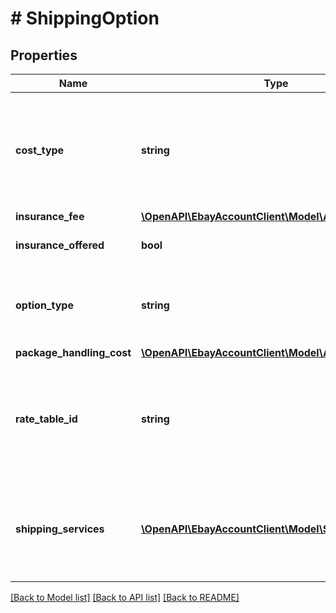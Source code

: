 # # ShippingOption

## Properties

Name | Type | Description | Notes
------------ | ------------- | ------------- | -------------
**cost_type** | **string** | Defines whether the shipping cost is FLAT_RATE (the same rate for all buyers), CALCULATED (the shipping rate varies by the ship-to location and size and weight of the package, as defined by the item), or NOT_SPECIFIED (for use with local pickup). Required if the policy offers shipping options using a shippingOptions container. For implementation help, refer to &lt;a href&#x3D;&#39;https://developer.ebay.com/api-docs/sell/account/types/api:ShippingCostTypeEnum&#39;&gt;eBay API documentation&lt;/a&gt; | [optional]
**insurance_fee** | [**\OpenAPI\EbayAccountClient\Model\Amount**](Amount.md) |  | [optional]
**insurance_offered** | **bool** | This field has been deprecated. Shipping insurance is offered only via a shipping carrier&#39;s shipping services and is no longer available via eBay shipping policies. | [optional]
**option_type** | **string** | Use this field to set the ShippingOption element to either DOMESTIC or INTERNATIONAL. Required if the policy offers shipping options using a shippingOptions container. For implementation help, refer to &lt;a href&#x3D;&#39;https://developer.ebay.com/api-docs/sell/account/types/api:ShippingOptionTypeEnum&#39;&gt;eBay API documentation&lt;/a&gt; | [optional]
**package_handling_cost** | [**\OpenAPI\EbayAccountClient\Model\Amount**](Amount.md) |  | [optional]
**rate_table_id** | **string** | A unique eBay-assigned ID associated with a user-created shipping rate table. The locality of a shipping rate table can be either DOMESTIC or INTERNATIONAL and you must ensure the value specified in this field references a shipping rate table that matches the type specified in the shippingOptions.optionType field. If you mismatch the types, eBay responds with a 20403 error. Call getRateTable to retrieve information (including rateTableId values) on the rate tables configured by a seller. For information on creating rate tables, see Using shipping rate tables. | [optional]
**shipping_services** | [**\OpenAPI\EbayAccountClient\Model\ShippingService[]**](ShippingService.md) | Contains a list of shipping services offered for either DOMESTIC or INTERNATIONAL shipments. Sellers can specify up to four domestic shipping services and up to five international shipping services by using separate shippingService containers for each. Note that if the seller is opted in to the Global Shipping Program, they can specify only four other international shipping services, regardless of whether or not Global Shipping is offered as one of the services. Required if the policy offers shipping options using a shippingOptions container. | [optional]

[[Back to Model list]](../../README.md#models) [[Back to API list]](../../README.md#endpoints) [[Back to README]](../../README.md)
